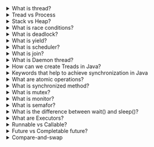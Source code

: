 <details>
  <summary>What is thread?</summary>
  In Java, it's a way to execute several tasks simultaneously within one program. It is a single path of execution.
</details>

<details>
  <summary>Tread vs Process</summary>
  
  Process:
- independent program in execution with its own memory space
- runs in its own address space and has its own heap and stack
- isolated from each other, meaning one process cannot directly access the memory or resources of another process
- can run concurrently on separate cores in a multi-core processor, providing true parallelism
- Inter-process communication (IPC) mechanisms like pipes, sockets, shared memory, and message queues are used for communication between processes

  Thread:
- a smaller unit of execution within a process
- threads share the same heap and data segments within a process, but they have their own **stack**
- threads are not isolated from each other - communication between threads is easier and faster
- threads within the same process can run concurrently, and on multi-core processors, they can achieve parallel execution
</details>

<details>
  <summary>Stack vs Heap?</summary>

Stack:
- is used for static memory allocation
- stores primitives, function calls, and references to objects in the heap
- it is thread-safe: each thread has its own stack
- LIFO
- memory is allocated when the method is called and deallocated when it returns
- has limited memory size - StackOverflowError

Heap:
- is used for dynamic memory allocation
- stores objects and arrays
- is not thread-safe - heap is sheared between threads
- memory is allocated when new object/ array is created and is de-allocated when there are no references in the stack to this object and when GC decides
- has larger memory size - OutOfMemoryError
</details>

<details>
  <summary>What is race conditions?</summary>
  It occurs when two or more threads access shared data concurrently and at least one of the threads modifies the data. 
  The result of the program depends on the sequence of the threads' execution, which can lead to inconsistent or incorrect results.
</details>

<details>
  <summary>What is deadlock?</summary>
  Deadlocks in Java occur when two or more threads are permanently blocked, waiting for each other to release resources.

- the resource should be in non-sharable mode
- Thread A holding a resource A is waiting to get resource B held by thread B. Thread B is waiting for resource A.
</details>

<details>
  <summary>What is yield?</summary>
  In Java, yield() is a method in the Thread class. 
  It is used to temporarily pause the execution of the currently running thread and allow other threads of the same priority to execute. 
  Essentially, it suggests to the scheduler that the current thread is willing to yield its current use of the CPU.
</details>

<details>
<summary>What is scheduler?</summary>
The scheduler is typically part of the JVM. Java programs rely on the JVM's scheduler to manage threads and allocate CPU time. 
Java provides mechanisms for developers to influence thread scheduling through methods like Thread.yield(), and synchronization constructs (wait(), notify(), notifyAll()) for thread coordination.
</details>

<details>
  <summary>What is join?</summary>
In Java, the join() method is used to pause the execution of the **current** thread until the thread on which join() is called completes its execution or timeout.
</details>

<details>
  <summary>What is Daemon thread?</summary>

- is used for background non-user tasks like garbage collection, monitoring, and logging
- are managed by the JVM and are automatically terminated when all user threads (non-daemon threads) have finished executing
</details>


<details>
  <summary>How can we create Treads in Java?</summary>

1. By extending Thread class - and then new CustomThread()
2. By implementing the Runnable interface - and then a new Thread(runnable)
(Thread implements Runnable)
</details>

<details>
  <summary>Keywords that help to achieve synchronization in Java</summary>
We can achieve synchronization in Java by using two keywords “synchronized” and “volatile”.

  synchronized:
- for methods and blocks
- **lock-based** concurrent algorithm
- The performance is relatively low
- Variables used inside the synchronized method or block are cached.

volatile:
- variables
- non-blocking algorithm that is more scalable (like atomic)
- they are not cached - each read and write operation on a volatile variable is directly performed to and from the main memory.
</details>

<details>
  <summary>What are atomic operations?</summary>
Operations that are used in concurrent programming, have:
- indivisibility: An atomic operation executes as a single, indivisible unit. It cannot be interrupted or divided into smaller parts by other threads.
- Visibility: Changes made by atomic operations are immediately visible to other threads. This ensures consistent and predictable behavior across threads.
- Atomicity: Either the entire operation completes successfully, or it has no effect at all. There are no intermediate states that can be observed by other threads.
</details>

<details>
  <summary>What is synchronized method?</summary>
  If we are using a synchronized keyword with a method then it will allow only one thread at a time to let its task complete. 
  If multiple threads try to access a method, then the thread that would come first will get the lock and perform its execution. 
  The rest of the thread will wait for the first thread to finish its execution
</details>

<details>
  <summary>What is mutex?</summary>
Special object for synchronizing threads/processes. It can take two states - busy and free. To simplify, a mutex is a boolean variable that takes two values: busy (true) and free (false). 
  When a thread wants to have exclusive ownership of some object, it marks its mutex as occupied, and when it has finished working with it, it marks its mutex as free.
</details>

<details>
  <summary>What is monitor?</summary>
The monitor is a special mechanism - an add-on over a mutex that ensures proper work with it. 
It allows threads to have mutually exclusive access to a section of code or method. Monitors ensure that only one thread at a time can execute the critical section, which helps maintain data consistency and prevents race conditions in shared resources.
</details>

<details>
  <summary>What is semafor?</summary>
  A Semaphore is a synchronization construct that allows multiple threads to access a shared resource concurrently while limiting the number of threads that can access the resource at the same time. 
  Semaphores are used to control access to resources that have a limited capacity, such as a database connection pool, a thread pool, or any resource that can handle a limited number of simultaneous accesses.
</details>

<details>
  <summary>What is the difference between wait() and sleep()?</summary>

- wait - is used for inter-thread communication and synchronization, where a thread voluntarily waits until it is notified by another thread
- sleep - used to pause the execution of a thread for a specified duration without any synchronization or coordination with other threads
</details>

<details>
  <summary>What are Executors?</summary>
  The Concurrency API introduces the concept of an `ExecutorService` as a higher-level replacement for working with threads directly. Executors are capable of running asynchronous tasks and typically manage a pool of threads, so we don’t have to create new threads manually.
Executors have to be stopped explicitly - otherwise, they keep listening for new tasks!
ExecutorService service = Executors.newCachedThreadPool();
var future0 = service.submit(new Runnable(){});
var future1 = service.submit(new Callable());
</details>

<details>
  <summary>Runnable vs Callable?</summary>

- Runnable does not return a result, whereas Callable<V> returns a result of type V.
- Runnable cannot throw checked exceptions directly from run() method, whereas Callable can throw checked exceptions from call() method.
</details>


<details>
  <summary>Future vs Completable future?</summary>
  
  Future:
- represents the result of an asynchronous computation that may not be completed yet
- provides basic operations for checking if the computation is complete, retrieving the result, and canceling the computation.
- get() method of Future blocks until the result is available, which can be problematic if you want to perform other operations while waiting.

  CompletableFuture:
- is an enhanced version of Future that provides a more flexible and powerful programming model for asynchronous computations
- allows chaining and composing multiple asynchronous operations in a fluent and declarative manner.
- supports callback-style completion handlers using methods like thenApply(), thenAccept(), and thenCompose().
</details>

<details>
  <summary>Compare-and-swap</summary>
</details>


